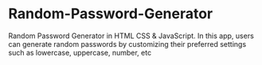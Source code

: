 # Random-Password-Generator
Random Password Generator in HTML CSS &amp; JavaScript. In this app, users can generate random passwords by customizing their preferred settings such as lowercase, uppercase, number, etc
